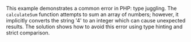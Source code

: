 This example demonstrates a common error in PHP: type juggling. The `calculateSum` function attempts to sum an array of numbers; however, it implicitly converts the string '4' to an integer which can cause unexpected results. The solution shows how to avoid this error using type hinting and strict comparison.